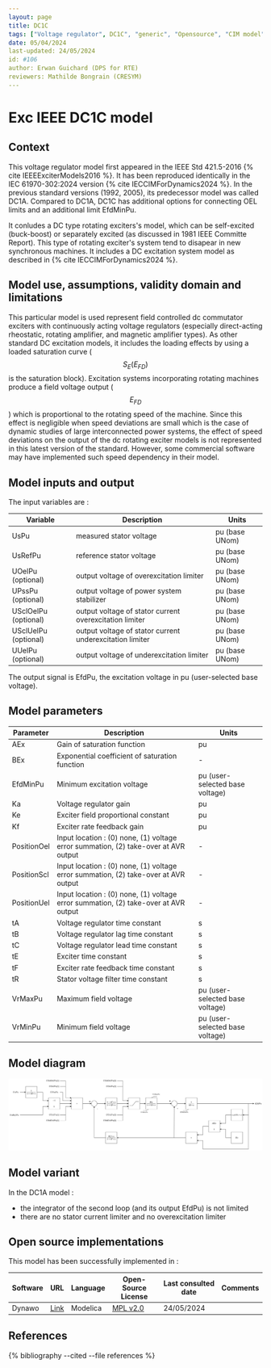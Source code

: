 ```yaml
---
layout: page
title: DC1C
tags: ["Voltage regulator", DC1C", "generic", "Opensource", "CIM model", "RMS", "phasor", "MRL4", "Single phase", "ExcIEEEDC1C", "IEEE", "dynawo", "#106"]
date: 05/04/2024
last-updated: 24/05/2024
id: #106
author: Erwan Guichard (DPS for RTE)
reviewers: Mathilde Bongrain (CRESYM)
---
```

# Exc IEEE DC1C model

## Context

This voltage regulator model first appeared in the IEEE Std 421.5-2016 {% cite IEEEExciterModels2016 %}. It has been reproduced identically in the IEC 61970-302:2024 version {% cite IECCIMForDynamics2024 %}.
In the previous standard versions (1992, 2005), its predecessor model was called DC1A. Compared to DC1A, DC1C has additional options for connecting OEL limits and an additional limit EfdMinPu.

It conludes a DC type rotating exciters's model, which can be self-excited (buck-boost) or separately excited (as discussed in 1981 IEEE Committe Report). This type of rotating exciter's system tend to disapear in new synchronous machines. It includes a DC excitation system model as described in {% cite IECCIMForDynamics2024 %}.

## Model use, assumptions, validity domain and limitations

This particular model is used represent field controlled dc commutator exciters with continuously acting voltage regulators (especially direct-acting rheostatic, rotating amplifier, and magnetic amplifier types).
As other standard DC excitation models, it includes the loading effects by using a loaded saturation curve ($$S_E(E_{FD})$$ is the saturation block).
Excitation systems incorporating rotating machines produce a field voltage output ($$E_{FD}$$) which is proportional to the rotating speed of the machine. Since this effect is negligible when speed deviations are small which is the case of dynamic studies of large interconnected power systems, the effect of speed deviations on the output of the dc rotating exciter models is not represented in this latest version of the standard. However, some commercial software may have implemented such speed dependency in their model.

## Model inputs and output

The input variables are :

| Variable | Description | Units |
|-----------|--------------| ------|
| UsPu | measured stator voltage | pu (base UNom) |
| UsRefPu | reference stator voltage | pu (base UNom) |
| UOelPu (optional) | output voltage of overexcitation limiter | pu (base UNom) |
| UPssPu (optional) | output voltage of power system stabilizer | pu (base UNom) |
| USclOelPu (optional) | output voltage of stator current overexcitation limiter | pu (base UNom) |
| USclUelPu (optional) | output voltage of stator current underexcitation limiter | pu (base UNom) |
| UUelPu (optional) | output voltage of underexcitation limiter | pu (base UNom) |

The output signal is EfdPu, the excitation voltage in pu (user-selected base voltage).

## Model parameters

| Parameter | Description | Units |
|-----------|--------------| ------|
| AEx | Gain of saturation function | pu |
| BEx | Exponential coefficient of saturation function | - |
| EfdMinPu | Minimum excitation voltage | pu (user-selected base voltage)|
| Ka | Voltage regulator gain | pu |
|Ke | Exciter field proportional constant | pu |
|Kf | Exciter rate feedback gain | pu |
|PositionOel | Input location : (0) none, (1) voltage error summation, (2) take-over at AVR output | -|
|PositionScl | Input location : (0) none, (1) voltage error summation, (2) take-over at AVR output | -|
|PositionUel | Input location : (0) none, (1) voltage error summation, (2) take-over at AVR output | -|
|tA | Voltage regulator time constant | s  |
|tB | Voltage regulator lag time constant | s |
|tC | Voltage regulator lead time constant | s |
|tE | Exciter time constant | s |
|tF | Exciter rate feedback time constant | s |
|tR | Stator voltage filter time constant | s |
|VrMaxPu | Maximum field voltage  | pu (user-selected base voltage) |
|VrMinPu | Minimum field voltage | pu (user-selected base voltage)|

## Model diagram

![DC1C](DC1C.drawio.svg)

## Model variant

In the DC1A model :

- the integrator of the second loop (and its output EfdPu) is not limited
- there are no stator current limiter and no overexcitation limiter

## Open source implementations

This model has been successfully implemented in :

| Software      | URL | Language | Open-Source License | Last consulted date | Comments |
| ------------- | --- | -------- | ------------------- | ------------------- | -------- |
| Dynawo | [Link](https://github.com/dynawo/dynawo) | Modelica | [MPL v2.0](https://www.mozilla.org/en-US/MPL/2.0/)  | 24/05/2024 |  |

## References

{% bibliography --cited --file references  %}
